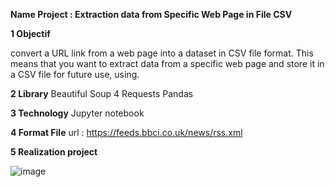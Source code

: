 **Name Project : Extraction data from Specific Web Page in File CSV**

**1 Objectif** 

convert a URL link from a web page into a dataset in CSV file format.
This means that you want to extract data from a specific web page and store it in a CSV file for future use, using.

**2 Library**
Beautiful Soup 4
Requests
Pandas

**3 Technology**
Jupyter notebook

**4 Format File**
url : https://feeds.bbci.co.uk/news/rss.xml

**5 Realization project**

![image](https://github.com/user-attachments/assets/25d1d8c0-b8a5-432e-9716-0c7d897c693e)



